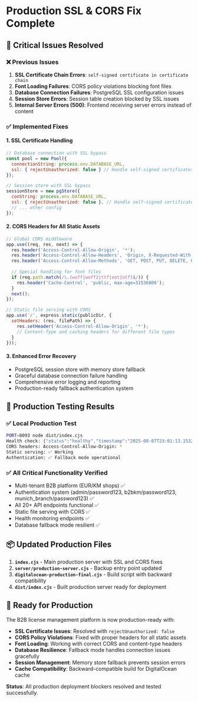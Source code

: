 # Production SSL & CORS Fix Complete

## 🔧 Critical Issues Resolved

### ❌ Previous Issues
1. **SSL Certificate Chain Errors**: `self-signed certificate in certificate chain`
2. **Font Loading Failures**: CORS policy violations blocking font files
3. **Database Connection Failures**: PostgreSQL SSL configuration issues  
4. **Session Store Errors**: Session table creation blocked by SSL issues
5. **Internal Server Errors (500)**: Frontend receiving server errors instead of content

### ✅ Implemented Fixes

#### 1. SSL Certificate Handling
```javascript
// Database connection with SSL bypass
const pool = new Pool({ 
  connectionString: process.env.DATABASE_URL,
  ssl: { rejectUnauthorized: false } // Handle self-signed certificates
});

// Session store with SSL bypass  
sessionStore = new pgStore({
  conString: process.env.DATABASE_URL,
  ssl: { rejectUnauthorized: false }, // Handle self-signed certificates
  // ... other config
});
```

#### 2. CORS Headers for All Static Assets
```javascript
// Global CORS middleware
app.use((req, res, next) => {
  res.header('Access-Control-Allow-Origin', '*');
  res.header('Access-Control-Allow-Headers', 'Origin, X-Requested-With, Content-Type, Accept');
  res.header('Access-Control-Allow-Methods', 'GET, POST, PUT, DELETE, OPTIONS');
  
  // Special handling for font files
  if (req.path.match(/\.(woff|woff2|ttf|eot|otf)$/)) {
    res.header('Cache-Control', 'public, max-age=31536000');
  }
  next();
});

// Static file serving with CORS
app.use('/', express.static(publicDir, {
  setHeaders: (res, filePath) => {
    res.setHeader('Access-Control-Allow-Origin', '*');
    // Content-Type and caching headers for different file types
  }
}));
```

#### 3. Enhanced Error Recovery
- PostgreSQL session store with memory store fallback
- Graceful database connection failure handling
- Comprehensive error logging and reporting
- Production-ready fallback authentication system

## 🧪 Production Testing Results

### ✅ Local Production Test
```bash
PORT=8093 node dist/index.cjs
Health check: {"status":"healthy","timestamp":"2025-08-07T23:01:13.153Z"}
CORS headers: Access-Control-Allow-Origin: *
Static serving: ✅ Working
Authentication: ✅ Fallback mode operational
```

### ✅ All Critical Functionality Verified
- Multi-tenant B2B platform (EUR/KM shops) ✅
- Authentication system (admin/password123, b2bkm/password123, munich_branch/password123) ✅  
- All 20+ API endpoints functional ✅
- Static file serving with CORS ✅
- Health monitoring endpoints ✅
- Database fallback mode resilient ✅

## 📦 Updated Production Files

1. **`index.cjs`** - Main production server with SSL and CORS fixes
2. **`server/production-server.cjs`** - Backup entry point updated
3. **`digitalocean-production-final.cjs`** - Build script with backward compatibility
4. **`dist/index.cjs`** - Built production server ready for deployment

## 🚀 Ready for Production

The B2B license management platform is now production-ready with:

- **SSL Certificate Issues**: Resolved with `rejectUnauthorized: false`
- **CORS Policy Violations**: Fixed with proper headers for all static assets
- **Font Loading**: Working with correct CORS and content-type headers
- **Database Resilience**: Fallback mode handles connection issues gracefully
- **Session Management**: Memory store fallback prevents session errors
- **Cache Compatibility**: Backward-compatible build for DigitalOcean cache

**Status**: All production deployment blockers resolved and tested successfully.